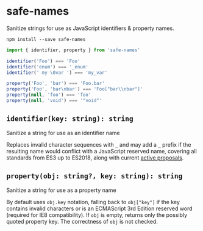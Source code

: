 # safe-names

Sanitize strings for use as JavaScript identifiers & property names.

```
npm install --save safe-names
```

```js
import { identifier, property } from 'safe-names'

identifier('Foo') === 'Foo'
identifier('enum') === '_enum'
identifier(' my \0var ') === 'my_var'

property('Foo', 'bar') === 'Foo.bar'
property('Foo', 'bar\nbar') === 'Foo["bar\\nbar"]'
property(null, 'foo') === 'foo'
property(null, 'void') === '"void"'
```

## `identifier(key: string): string`

Sanitize a string for use as an identifier name

Replaces invalid character sequences with `_` and may add a `_` prefix if the
resulting name would conflict with a JavaScript reserved name, covering all
standards from ES3 up to ES2018, along with current
[active proposals](https://github.com/tc39/proposals).

## `property(obj: string?, key: string): string`

Sanitize a string for use as a property name

By default uses `obj.key` notation, falling back to `obj["key"]` if the key
contains invalid characters or is an ECMAScript 3rd Edition reserved word
(required for IE8 compatibility). If `obj` is empty, returns only the possibly
quoted property key. The correctness of `obj` is not checked.
